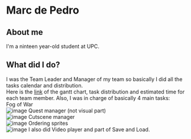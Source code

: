 # Marc de Pedro
## About me
I'm a ninteen year-old student at UPC. 
## What did I do?
I was the Team Leader and Manager of my team so basically I did all the tasks calendar and distribution.  
Here is the [link](https://drive.google.com/drive/folders/0B4NVTL2J00E4aUtjZE1icFUwRXc?usp=sharing) of the gantt chart, task distribution and estimated time for each team member.
Also, I was in charge of basically 4 main tasks:   
Fog of War  
![image](https://media.giphy.com/media/3ohzdQR67Lqjhow57q/giphy.gif)
Quest manager (not visual part)  
![image](https://media.giphy.com/media/xUPGcgWu2rTzxmj8Fa/giphy.gif)
Cutscene manager  
![image](https://media.giphy.com/media/3ohzdQdGqDrDip52iQ/giphy.gif)
Ordering sprites  
![image](https://media.giphy.com/media/xUPGcIZtCca32IvOZG/giphy.gif)
I also did Video player and part of Save and Load.

